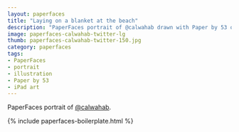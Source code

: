```yaml
---
layout: paperfaces
title: "Laying on a blanket at the beach"
description: "PaperFaces portrait of @calwahab drawn with Paper by 53 on an iPad."
image: paperfaces-calwahab-twitter-lg
thumb: paperfaces-calwahab-twitter-150.jpg
category: paperfaces
tags: 
- PaperFaces
- portrait
- illustration
- Paper by 53
- iPad art
---
```


PaperFaces portrait of [@calwahab](http://twitter.com/calwahab).

{% include paperfaces-boilerplate.html %}